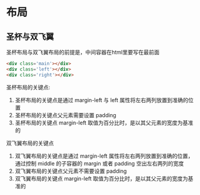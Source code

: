 # 布局

## 圣杯与双飞翼

圣杯布局与双飞翼布局的前提是，中间容器在html里要写在最前面

``` html
<div class='main'></div>
<div class='left'></div>
<div class='right'></div>
```

圣杯布局的关键点:

1. 圣杯布局的关键点是通过 margin-left 与 left 属性将左右两列放置到准确的位置
2. 圣杯布局的关键点父元素需要设置 padding
3. 圣杯布局的关键点 margin-left 取值为百分比时，是以其父元素的宽度为基准的


双飞翼布局的关键点
1. 双飞翼布局的关键点是通过 margin-left 属性将左右两列放置到准确的位置，通过控制 middle 的子容器的 margin 或者 padding 空出左右两列的宽度
2. 双飞翼布局的关键点父元素不需要设置 padding
3. 双飞翼布局的关键点 margin-left 取值为百分比时，是以其父元素的宽度为基准的
